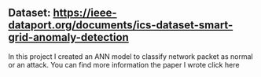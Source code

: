 ## Dataset: https://ieee-dataport.org/documents/ics-dataset-smart-grid-anomaly-detection

In this project I created an ANN model to classify network packet as normal or an attack. You can find more information the paper I wrote click here
